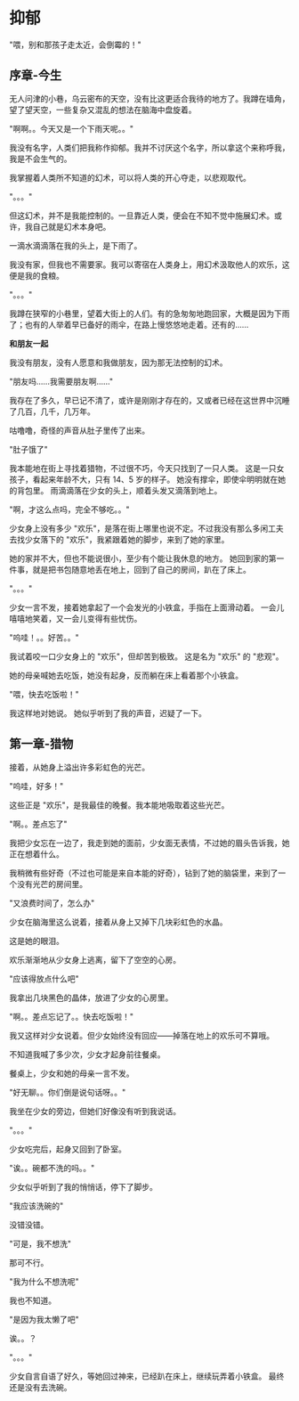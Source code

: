 # 抑郁

"喂，别和那孩子走太近，会倒霉的！"

## 序章-今生

无人问津的小巷，乌云密布的天空，没有比这更适合我待的地方了。我蹲在墙角，望了望天空，一些复杂又混乱的想法在脑海中盘旋着。

"啊啊。。今天又是一个下雨天呢。。"

我没有名字，人类们把我称作抑郁。我并不讨厌这个名字，所以拿这个来称呼我，我是不会生气的。

我掌握着人类所不知道的幻术，可以将人类的开心夺走，以悲观取代。

"。。。"

但这幻术，并不是我能控制的。一旦靠近人类，便会在不知不觉中施展幻术。或许，我自己就是幻术本身吧。

一滴水滴滴落在我的头上，是下雨了。

我没有家，但我也不需要家。我可以寄宿在人类身上，用幻术汲取他人的欢乐，这便是我的食粮。

"。。。"

我蹲在狭窄的小巷里，望着大街上的人们。有的急匆匆地跑回家，大概是因为下雨了；也有的人举着早已备好的雨伞，在路上慢悠悠地走着。还有的……

**和朋友一起**

我没有朋友，没有人愿意和我做朋友，因为那无法控制的幻术。

"朋友吗……我需要朋友啊……"

我存在了多久，早已记不清了，或许是刚刚才存在的，又或者已经在这世界中沉睡了几百，几千，几万年。

咕噜噜，奇怪的声音从肚子里传了出来。

"肚子饿了"

我本能地在街上寻找着猎物，不过很不巧，今天只找到了一只人类。
这是一只女孩子，看起来年龄不大，只有 14、5 岁的样子。
她没有撑伞，即使伞明明就在她的背包里。
雨滴滴落在少女的头上，顺着头发又滴落到地上。

"啊，才这么点吗，完全不够吃。。"

少女身上没有多少 "欢乐"，是落在街上哪里也说不定。不过我没有那么多闲工夫去找少女落下的 "欢乐"，我紧跟着她的脚步，来到了她的家里。

她的家并不大，但也不能说很小，至少有个能让我休息的地方。
她回到家的第一件事，就是把书包随意地丢在地上，回到了自己的房间，趴在了床上。

"。。。"

少女一言不发，接着她拿起了一个会发光的小铁盒，手指在上面滑动着。
一会儿嘻嘻地笑着，又一会儿变得有些忧伤。

"呜哇！。。好苦。。"

我试着咬一口少女身上的 "欢乐"，但却苦到极致。
这是名为 "欢乐" 的 "悲观"。

她的母亲喊她去吃饭，她没有起身，反而躺在床上看着那个小铁盒。

"喂，快去吃饭啦！"

我这样地对她说。
她似乎听到了我的声音，迟疑了一下。

## 第一章-猎物

接着，从她身上溢出许多彩虹色的光芒。

"呜哇，好多！"

这些正是 "欢乐"，是我最佳的晚餐。我本能地吸取着这些光芒。

"啊。。差点忘了"

我把少女忘在一边了，我走到她的面前，少女面无表情，不过她的眉头告诉我，她正在想着什么。

我稍微有些好奇（不过也可能是来自本能的好奇），钻到了她的脑袋里，来到了一个没有光芒的房间里。

"又浪费时间了，怎么办"

少女在脑海里这么说着，接着从身上又掉下几块彩虹色的水晶。

这是她的眼泪。

欢乐渐渐地从少女身上逃离，留下了空空的心房。

"应该得放点什么吧"

我拿出几块黑色的晶体，放进了少女的心房里。

"啊。。差点忘记了。。快去吃饭啦！"

我又这样对少女说着。但少女始终没有回应——掉落在地上的欢乐可不算哦。

不知道我喊了多少次，少女才起身前往餐桌。

餐桌上，少女和她的母亲一言不发。

"好无聊。。你们倒是说句话呀。。"

我坐在少女的旁边，但她们好像没有听到我说话。

"。。。"

少女吃完后，起身又回到了卧室。

"诶。。碗都不洗的吗。。"

少女似乎听到了我的悄悄话，停下了脚步。

"我应该洗碗的"

没错没错。

"可是，我不想洗"

那可不行。

"我为什么不想洗呢"

我也不知道。

"是因为我太懒了吧"

诶。。？

"。。。"

少女自言自语了好久，等她回过神来，已经趴在床上，继续玩弄着小铁盒。
最终还是没有去洗碗。